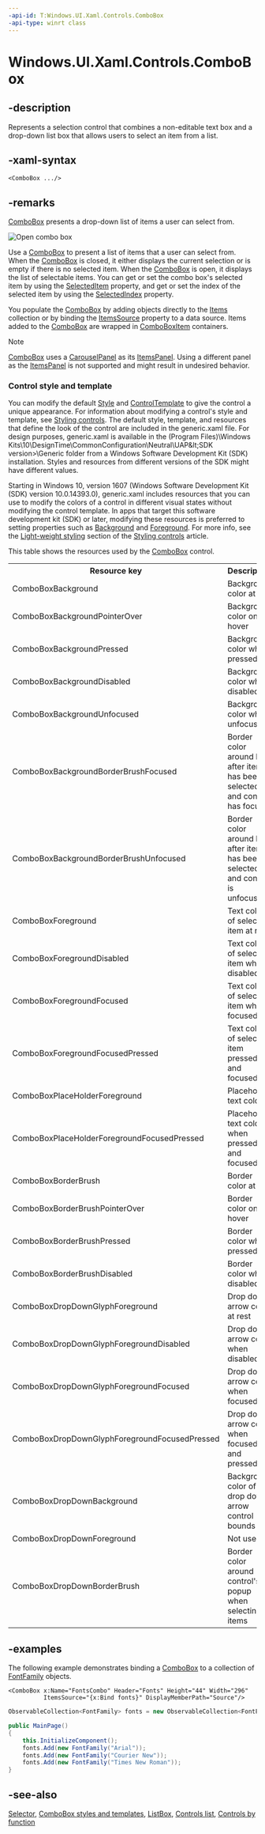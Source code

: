 ```yaml
---
-api-id: T:Windows.UI.Xaml.Controls.ComboBox
-api-type: winrt class
---
```


<!-- Class syntax.
public class ComboBox : Windows.UI.Xaml.Controls.Primitives.Selector, Windows.UI.Xaml.Controls.IComboBox, Windows.UI.Xaml.Controls.IComboBox2, Windows.UI.Xaml.Controls.IComboBox3, Windows.UI.Xaml.Controls.IComboBoxOverrides
-->

# Windows.UI.Xaml.Controls.ComboBox

## -description
Represents a selection control that combines a non-editable text box and a drop-down list box that allows users to select an item from a list.

## -xaml-syntax
```xaml
<ComboBox .../>
```


## -remarks
[ComboBox](combobox.md) presents a drop-down list of items a user can select from.

<img alt="Open combo box" src="images/controls/ComboBoxBasicOpen.png" />

Use a [ComboBox](combobox.md) to present a list of items that a user can select from. When the [ComboBox](combobox.md) is closed, it either displays the current selection or is empty if there is no selected item. When the [ComboBox](combobox.md) is open, it displays the list of selectable items. You can get or set the combo box's selected item by using the [SelectedItem](../windows.ui.xaml.controls.primitives/selector_selecteditem.md) property, and get or set the index of the selected item by using the [SelectedIndex](../windows.ui.xaml.controls.primitives/selector_selectedindex.md) property.


You populate the [ComboBox](combobox.md) by adding objects directly to the [Items](itemscontrol_items.md) collection or by binding the [ItemsSource](itemscontrol_itemssource.md) property to a data source. Items added to the [ComboBox](combobox.md) are wrapped in [ComboBoxItem](comboboxitem.md) containers.



> [!NOTE]
> [ComboBox](combobox.md) uses a [CarouselPanel](../windows.ui.xaml.controls.primitives/carouselpanel.md) as its [ItemsPanel](itemscontrol_itemspanel.md). Using a different panel as the [ItemsPanel](itemscontrol_itemspanel.md) is not supported and might result in undesired behavior.

### Control style and template

You can modify the default [Style](../windows.ui.xaml/style.md) and [ControlTemplate](controltemplate.md) to give the control a unique appearance. For information about modifying a control's style and template, see [Styling controls](https://msdn.microsoft.com/windows/uwp/controls-and-patterns/styling-controls). The default style, template, and resources that define the look of the control are included in the generic.xaml file. For design purposes, generic.xaml is available in the \(Program Files)\Windows Kits\10\DesignTime\CommonConfiguration\Neutral\UAP\&lt;SDK version&gt;\Generic folder from a Windows Software Development Kit (SDK) installation. Styles and resources from different versions of the SDK might have different values.

Starting in Windows 10, version 1607 (Windows Software Development Kit (SDK) version 10.0.14393.0), generic.xaml includes resources that you can use to modify the colors of a control in different visual states without modifying the control template. In apps that target this software development kit (SDK) or later, modifying these resources is preferred to setting properties such as [Background](control_background.md) and [Foreground](control_foreground.md). For more info, see the [Light-weight styling](https://msdn.microsoft.com/windows/uwp/controls-and-patterns/styling-controls) section of the [Styling controls](https://msdn.microsoft.com/windows/uwp/controls-and-patterns/styling-controls) article.

This table shows the resources used by the [ComboBox](combobox.md) control.

<table>
   <tr><th>Resource key</th><th>Description</th></tr>
   <tr><td>ComboBoxBackground</td><td>Background color at rest</td></tr>
   <tr><td>ComboBoxBackgroundPointerOver</td><td>Background color on hover</td></tr>
   <tr><td>ComboBoxBackgroundPressed</td><td>Background color when pressed</td></tr>
   <tr><td>ComboBoxBackgroundDisabled</td><td>Background color when disabled</td></tr>
   <tr><td>ComboBoxBackgroundUnfocused</td><td>Background color when unfocused</td></tr>
   <tr><td>ComboBoxBackgroundBorderBrushFocused</td><td>Border color around box after item has been selected and control has focus</td></tr>
   <tr><td>ComboBoxBackgroundBorderBrushUnfocused</td><td>Border color around box after item has been selected and control is unfocused</td></tr>
   <tr><td>ComboBoxForeground</td><td>Text color of selected item at rest</td></tr>
   <tr><td>ComboBoxForegroundDisabled</td><td>Text color of selected item when disabled</td></tr>
   <tr><td>ComboBoxForegroundFocused</td><td>Text color of selected item when focused</td></tr>
   <tr><td>ComboBoxForegroundFocusedPressed</td><td>Text color of selected item pressed and focused</td></tr>
   <tr><td>ComboBoxPlaceHolderForeground</td><td>Placeholder text color</td></tr>
   <tr><td>ComboBoxPlaceHolderForegroundFocusedPressed</td><td>Placeholder text color when pressed and focused</td></tr>
   <tr><td>ComboBoxBorderBrush</td><td>Border color at rest</td></tr>
   <tr><td>ComboBoxBorderBrushPointerOver</td><td>Border color on hover</td></tr>
   <tr><td>ComboBoxBorderBrushPressed</td><td>Border color when pressed</td></tr>
   <tr><td>ComboBoxBorderBrushDisabled</td><td>Border color when disabled</td></tr>
   <tr><td>ComboBoxDropDownGlyphForeground</td><td>Drop down arrow color at rest</td></tr>
   <tr><td>ComboBoxDropDownGlyphForegroundDisabled</td><td>Drop down arrow color when disabled</td></tr>
   <tr><td>ComboBoxDropDownGlyphForegroundFocused</td><td>Drop down arrow color when focused</td></tr>
   <tr><td>ComboBoxDropDownGlyphForegroundFocusedPressed</td><td>Drop down arrow color when focused and pressed</td></tr>
   <tr><td>ComboBoxDropDownBackground</td><td>Background color of drop down arrow control bounds</td></tr>
   <tr><td>ComboBoxDropDownForeground</td><td>Not used</td></tr>
   <tr><td>ComboBoxDropDownBorderBrush</td><td>Border color around control's popup when selecting items</td></tr>
</table>

## -examples
The following example demonstrates binding a [ComboBox](combobox.md) to a collection of [FontFamily](../windows.ui.xaml.media/fontfamily.md) objects.

```xaml
<ComboBox x:Name="FontsCombo" Header="Fonts" Height="44" Width="296" 
          ItemsSource="{x:Bind fonts}" DisplayMemberPath="Source"/>
```


<!--{annotation author="jimwalk" time="7/15/2015 3:38:54 PM"}Auto snippets need to be updated for Windows 10.-->

<!--<auto_snippet sample_id="ComboBoxBoundEx" snippet_id="1"/>-->
```csharp
ObservableCollection<FontFamily> fonts = new ObservableCollection<FontFamily>();

public MainPage()
{
    this.InitializeComponent();
    fonts.Add(new FontFamily("Arial"));
    fonts.Add(new FontFamily("Courier New"));
    fonts.Add(new FontFamily("Times New Roman"));
}
```


<!--<auto_snippet sample_id="ComboBoxBoundEx" snippet_id="2"/>-->

## -see-also
[Selector](../windows.ui.xaml.controls.primitives/selector.md), [ComboBox styles and templates](http://msdn.microsoft.com/library/42b25b93-a015-4446-bf57-3effdc164171), [ListBox](listbox.md), [Controls list](http://msdn.microsoft.com/library/11172840-a63d-4f48-9db4-7baca06308ee), [Controls by function](http://msdn.microsoft.com/library/8db4347b-91d6-4659-91f2-80ecf7bbb596)
